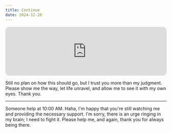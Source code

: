 ```yaml
---
title: Continue
date: 2024-12-26
---
```



<iframe style="border-radius:12px" src="https://open.spotify.com/embed/track/56aJJze7MQql2wyqyZde8i?utm_source=generator" width="100%" height="152" frameBorder="0" allowfullscreen="" allow="autoplay; clipboard-write; encrypted-media; fullscreen; picture-in-picture" loading="lazy"></iframe>

Still no plan on how this should go, but I trust you more than my judgment. Please show me the way, let life unravel, and allow me to see it with my own eyes. Thank you.

---
Someone help at 10:00 AM. Haha, I'm happy that you're still watching me and providing the necessary support. I'm sorry, there is an urge ringing in my brain; I need to fight it. Please help me, and again, thank you for always being there.